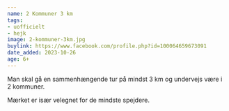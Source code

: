 ```yaml
---
name: 2 Kommuner 3 km
tags:
- uofficielt
- hejk
image: 2-kommuner-3km.jpg
buylink: https://www.facebook.com/profile.php?id=100064659673091
date_added: 2023-10-26
age: 6+
---
```

Man skal gå en sammenhængende tur på mindst 3 km og undervejs være i 2 kommuner.

Mærket er især velegnet for de mindste spejdere.
